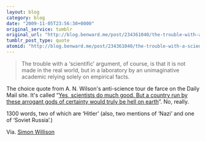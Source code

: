 ```yaml
---
layout: blog
category: blog
date: "2009-11-05T23:56:30+0000"
original_service: tumblr
original_url: "http://blog.benward.me/post/234361040/the-trouble-with-a-scientific-argument-of"
tumblr_post_type: quote
atomid: "http://blog.benward.me/post/234361040/the-trouble-with-a-scientific-argument-of"
---
```

> The trouble with a ‘scientific’ argument, of course, is that it is not made in the real world, but in a laboratory by an unimaginative academic relying solely on empirical facts.

The choice quote from A. N. Wilson's anti-science tour de farce on the Daily Mail site. It's called “[Yes, scientists do much good. But a country run by these arrogant gods of certainty would truly be hell on earth](http://www.dailymail.co.uk/debate/article-1224858/Yes-scientists-good-But-country-run-arrogant-gods-certainty-truly-hell-earth.html)”. No, really.

1300 words, two of which are ‘Hitler’ (also, two mentions of ‘Nazi’ and one of ‘Soviet Russia’.)

Via. [Simon Willison](http://twitter.com/simonw/status/5463205207)
